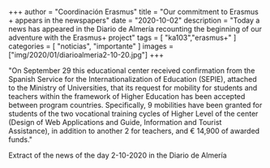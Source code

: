 +++
author = "Coordinación Erasmus"
title = "Our commitment to Erasmus + appears in the newspapers"
date = "2020-10-02"
description = "Today a news has appeared in the Diario de Almería recounting the beginning of our adventure with the Erasmus+ project"
tags = [
    "ka103","erasmus+"
]
categories = [
    "noticias", "importante"
]
images  = ["img/2020/01/diarioalmeria2-10-20.jpg"]
+++

"On September 29 this educational center received confirmation from the Spanish Service for the Internationalization of Education (SEPIE), attached to the Ministry of Universities, that its request for mobility for students and teachers within the framework of Higher Education has been accepted between program countries. Specifically, 9 mobilities have been granted for students of the two vocational training cycles of Higher Level of the center (Design of Web Applications and Guide, Information and Tourist Assistance), in addition to another 2 for teachers, and € 14,900 of awarded funds."

Extract of the news of the day 2-10-2020 in the Diario de Almería